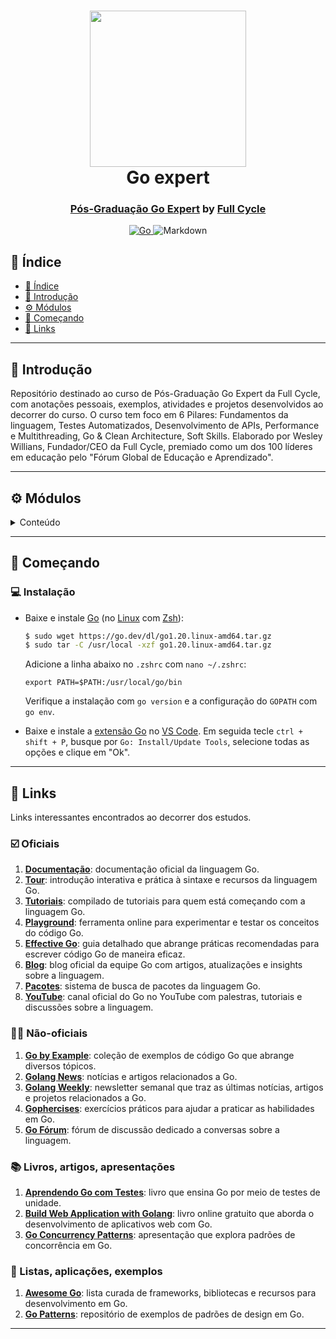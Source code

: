 <div align="center">
<h1 align="center">
<img src="https://go.dev/images/gophers/motorcycle.svg" width="250" />
<br>
Go expert
</h1>
<h3>
<a href="https://goexpert.fullcycle.com.br/pos-goexpert/">Pós-Graduação Go Expert</a>
by
<a href="https://goexpert.fullcycle.com.br/">Full Cycle</a>
</h3>
<p align="center">
<a href="https://go.dev/">
<img src="https://img.shields.io/badge/Go-00ADD8.svg?style&logo=Go&logoColor=white" alt="Go"/>
</a>
<img src="https://img.shields.io/badge/Markdown-000000.svg?style&logo=Markdown&logoColor=white" alt="Markdown"/>
</p>
</div>

## 📒 Índice
- [📒 Índice](#-índice)
- [📍 Introdução](#-introdução)
- [⚙️ Módulos](#-módulos)
- [🚀 Começando](#-começando)
- [📄 Links](#-links)

---


## 📍 Introdução

Repositório destinado ao curso de Pós-Graduação Go Expert da Full Cycle, com anotações pessoais, exemplos, atividades e projetos desenvolvidos ao decorrer do curso. O curso tem foco em 6 Pilares: Fundamentos da linguagem, Testes Automatizados, Desenvolvimento de APIs, Performance e Multithreading, Go & Clean Architecture, Soft Skills. Elaborado por Wesley Willians, Fundador/CEO da Full Cycle, premiado como um dos 100 líderes em educação pelo "Fórum Global de Educação e Aprendizado".

---

## ⚙️ Módulos

<details closed><summary>Conteúdo</summary>

| Módulo | Tópicos |
| - | - |
| **ℹ️ Introdução a linguagem** | Sobre a linguagem e seu histórico, Motivações, Instalação, Configuração do ambiente no VSCode. |
| **🏛️ Fundação** | Primeiros passos, Trabalhando com tipagem forte, Arrays, Slices, Maps, Laços de repetição, condicionais, Ponteiros, Funções, Structs, Métodos, Interfaces e Generics, Trabalhando com packages, Módulos, Módulos privados, Instalação de pacotes, Compilando projetos Go, Workspaces. |
| **📦 Pacotes importantes** | Manipulação de arquivos, Chamadas HTTP, Trabalhando com objetos Json, Defer, Desenvolvendo um sistema Busca CEP, Trabalhando com HTTP, Criando servidores HTTP, Entendendo Multiplexers, Servidor de arquivos, Trabalhando com templates dinâmicos, Aprofundando em HTTP utilizando Context. |
| **🧩 Pacote Context** | Entendendo o conceito de um context, Armazenando e recuperando valores, Background, Timeout, Deadline e Cancelations, Context na prática. |
| **🧪 Testes automatizados** | Iniciando com testes no Go, Formas de asserção, Pacotes úteis, Trabalhando com Mocks, Fuzzes e testes de mutação, Testes em batch, Benchmarking, Criando suite de testes com Testify, Testes End-to-end. |
| **🎲 Bancos de dados** | Entendendo como Go trabalha com banco de dados, Estabelecendo conexão e realizando primeiras operações, Boas práticas de segurança, Realizando operações utilizando Context, Go puro vs ORM, Trabalhando com GORM, Migrations, SQLC: Geração automática de Queries. |
| **🧵 Concorrência e Multithreading** | Entendendo conceitos de concorrência e paralelismo, Como Go aborda concorrência e schedulers, Iniciando com Go Routines, Contadores atômicos, Trabalhando com Channels e buffers, Utilizando recurso de Select, Wait Groups, Mutex, Previnindo race conditions, Desenvolvimento de workers utilizando channels, Load Balancer. |
| **⚡️ Implementações** | gRPC, GraphQL, Upload de arquivos na AWS S3, Command line com cobra CLI, Unit of Work, Dependency Injection com Google Wire, Manipulação de eventos (Event Dispatcher, Handlers, etc), Integração com RabbitMQ, Gerenciamento de configuração com Viper. |
| **📐 Go e Clean Architecture** | Iniciando com Clean Architecture, Pontos importantes sobre arquitetura, Keep options opened, Use Cases, Limites arquiteturais, Input vs Output, DTOs, Entities, Desenvolvendo camada de domínio, Criando Use Cases, Criando adaptador para banco de dados, Criando adaptador para o RabbitMQ, Servindo endpoints HTTP, Consumindo mensagens com RabbitMQ, Criando CLI para iniciar a aplicação, Documentando aplicação, Go Doc. |
| **🔌 Desenvolvimento de APIs** | Retomando conceitos de HTTP Server e Mux, Criando Endpoints, Apresentando principais frameworks e roteadores, Trabalhando com “chi”, Middlewares, Autenticação e tokens JWT, Documentando API com Swagger. |
| **🚀 Deploy** | Entendendo processo de compilação, Gerando imagem Docker com multistage building, Criando manifestos Kubernetes, Realizando deploy no Kubernetes. |
| **👤 Marketing pessoal** | Imagem pessoal, Autoridade, Redes sociais, Networking, Seus projetos e sua marca pessoal. |
| **🧽 Trabalho em equipe** | Dificuldades enfrentadas pelo trabalho em equipe, Como melhorar a formação de equipes, Comunicação assertiva, Perfil Comportamental. |
| **💡 Empreendedorismo** | Empreendedorismo social, Empreendedorismo corporativo (intraempreendedorismo), Empreendedorismo digital, Empreendedorismo Serial. |

</details>

---

## 🚀 Começando

### 💻 Instalação

- Baixe e instale [Go](https://go.dev/) (no [Linux](https://linuxmint.com/) com [Zsh](https://ohmyz.sh/)):
    ```bash
    $ sudo wget https://go.dev/dl/go1.20.linux-amd64.tar.gz
    $ sudo tar -C /usr/local -xzf go1.20.linux-amd64.tar.gz
    ```
    Adicione a linha abaixo no `.zshrc` com `nano ~/.zshrc`:
    ```
    export PATH=$PATH:/usr/local/go/bin
    ```
    Verifique a instalação com `go version` e a configuração do `GOPATH` com `go env`.

- Baixe e instale a [extensão Go](https://marketplace.visualstudio.com/items?itemName=golang.Go) no [VS Code](https://code.visualstudio.com/). Em seguida tecle `ctrl + shift + P`, busque por `Go: Install/Update Tools`, selecione todas as opções e clique em "Ok".

---

## 📄 Links

Links interessantes encontrados ao decorrer dos estudos.

### ☑️ Oficiais

1. **[Documentação](https://golang.org/doc/)**: documentação oficial da linguagem Go.
1. **[Tour](https://tour.golang.org/welcome/1)**: introdução interativa e prática à sintaxe e recursos da linguagem Go.
1. **[Tutoriais](https://go.dev/doc/tutorial/)**: compilado de tutoriais para quem está começando com a linguagem Go.
1. **[Playground](https://play.golang.org/)**: ferramenta online para experimentar e testar os conceitos do código Go.
1. **[Effective Go](https://go.dev/doc/effective_go)**: guia detalhado que abrange práticas recomendadas para escrever código Go de maneira eficaz.
1. **[Blog](https://go.dev/blog/)**: blog oficial da equipe Go com artigos, atualizações e insights sobre a linguagem.
1. **[Pacotes](https://pkg.go.dev/)**: sistema de busca de pacotes da linguagem Go.
1. **[YouTube](https://www.youtube.com/c/golang)**: canal oficial do Go no YouTube com palestras, tutoriais e discussões sobre a linguagem.

### 🏴‍☠️ Não-oficiais

1. **[Go by Example](https://gobyexample.com/)**: coleção de exemplos de código Go que abrange diversos tópicos.
1. **[Golang News](https://golangnews.com/)**: notícias e artigos relacionados a Go.
1. **[Golang Weekly](https://golangweekly.com/)**: newsletter semanal que traz as últimas notícias, artigos e projetos relacionados a Go.
1. **[Gophercises](https://gophercises.com/)**: exercícios práticos para ajudar a praticar as habilidades em Go.
1. **[Go Fórum](https://forum.golangbridge.org/)**: fórum de discussão dedicado a conversas sobre a linguagem.

### 📚 Livros, artigos, apresentações

1. **[Aprendendo Go com Testes](https://larien.gitbook.io/aprenda-go-com-testes/)**: livro que ensina Go por meio de testes de unidade.
1. **[Build Web Application with Golang](https://astaxie.gitbooks.io/build-web-application-with-golang/en/)**: livro online gratuito que aborda o desenvolvimento de aplicativos web com Go.
1. **[Go Concurrency Patterns](https://go.dev/talks/2012/concurrency.slide#1)**: apresentação que explora padrões de concorrência em Go.

### 📃 Listas, aplicações, exemplos

1. **[Awesome Go](https://awesome-go.com/)**: lista curada de frameworks, bibliotecas e recursos para desenvolvimento em Go.
1. **[Go Patterns](https://github.com/tmrts/go-patterns)**: repositório de exemplos de padrões de design em Go.

---
